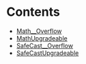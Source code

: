 

# Contents
- [Math__Overflow](MathUpgradeable.sol/error.Math__Overflow.md)
- [MathUpgradeable](MathUpgradeable.sol/library.MathUpgradeable.md)
- [SafeCast__Overflow](SafeCastUpgradeable.sol/error.SafeCast__Overflow.md)
- [SafeCastUpgradeable](SafeCastUpgradeable.sol/library.SafeCastUpgradeable.md)
